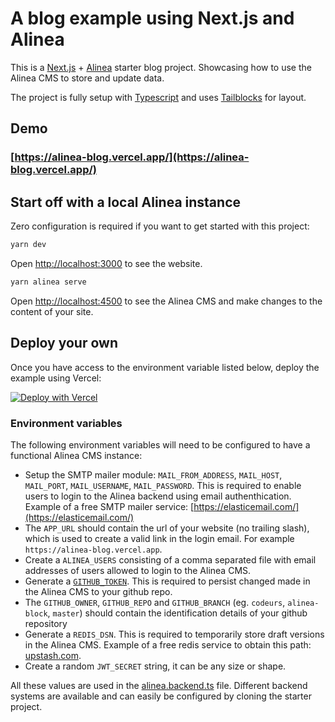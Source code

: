 # A blog example using Next.js and Alinea

This is a [Next.js](https://nextjs.org/) + [Alinea](https://alinea.sh/) starter blog project. Showcasing how to use the Alinea CMS to store and update data.

The project is fully setup with [Typescript](https://www.typescriptlang.org/) and uses [Tailblocks](https://tailblocks.cc/) for layout.

## Demo

### [https://alinea-blog.vercel.app/](https://alinea-blog.vercel.app/)

## Start off with a local Alinea instance

Zero configuration is required if you want to get started with this project:

```bash
yarn dev
```

Open [http://localhost:3000](http://localhost:3000) to see the website.

```bash
yarn alinea serve
```

Open [http://localhost:4500](http://localhost:4500) to see the Alinea CMS and make changes to the content of your site.

## Deploy your own

Once you have access to the environment variable listed below, deploy the example using Vercel:

[![Deploy with Vercel](https://vercel.com/button)](https://vercel.com/new/clone?repository-url=https%3A%2F%2Fgithub.com%2Fcodeurs%2Falinea-blog&env=MAIL_FROM_ADDRESS,MAIL_HOST,MAIL_PORT,MAIL_USERNAME,MAIL_PASSWORD,APP_URL,ALINEA_USERS,GITHUB_TOKEN,GITHUB_OWNER,GITHUB_REPO,GITHUB_BRANCH,REDIS_DSN,JWT_SECRET&envDescription=Required%20to%20setup%20the%20Alinea%20CMS&envLink=https%3A%2F%2Fgithub.com%2Fcodeurs%2Falinea-blog%23environment-variables)

### Environment variables

The following environment variables will need to be configured to have a functional Alinea CMS instance:

- Setup the SMTP mailer module: `MAIL_FROM_ADDRESS`, `MAIL_HOST`, `MAIL_PORT`, `MAIL_USERNAME`, `MAIL_PASSWORD`. This is required to enable users to login to the Alinea backend using email authenthication. Example of a free SMTP mailer service: [https://elasticemail.com/](https://elasticemail.com/)
- The `APP_URL` should contain the url of your website (no trailing slash), which is used to create a valid link in the login email. For example `https://alinea-blog.vercel.app`.
- Create a `ALINEA_USERS` consisting of a comma separated file with email addresses of users allowed to login to the Alinea CMS.
- Generate a [`GITHUB_TOKEN`](https://github.com/settings/tokens/new). This is required to persist changed made in the Alinea CMS to your github repo.
- The `GITHUB_OWNER`, `GITHUB_REPO` and `GITHUB_BRANCH` (eg. `codeurs`, `alinea-block`, `master`) should contain the identification details of your github repository
- Generate a `REDIS_DSN`. This is required to temporarily store draft versions in the Alinea CMS. Example of a free redis service to obtain this path: [upstash.com](https://upstash.com/).
- Create a random `JWT_SECRET` string, it can be any size or shape.

All these values are used in the [alinea.backend.ts](https://github.com/codeurs/alinea-blog/blob/master/alinea.backend.ts) file. Different backend systems are available and can easily be configured by cloning the starter project.

